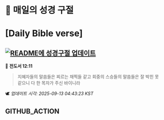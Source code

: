 # 🙏 매일의 성경 구절
# [Daily Bible verse]
## [![README에 성경구절 업데이트](https://github.com/DONGSUKA/first_test/actions/workflows/update-readme-bible.yml/badge.svg)](https://github.com/DONGSUKA/first_test/actions/workflows/update-readme-bible.yml)
<!-- START_BIBLE_VERSE -->
📖 **전도서 12:11**
> 지혜자들의 말씀들은 찌르는 채찍들 같고 회중의 스승들의 말씀들은 잘 박힌 못 같으니 다 한 목자가 주신 바이니라

🕊️ _업데이트 시각: 2025-09-13 04:43:23 KST_
  <!-- END_BIBLE_VERSE -->
## GITHUB_ACTION
